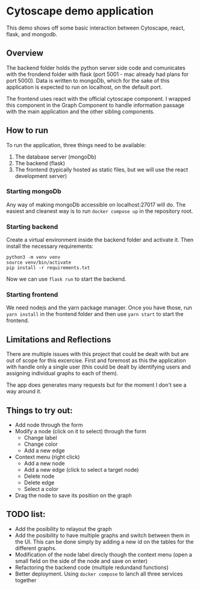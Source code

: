 # Cytoscape demo application

This demo shows off some basic interaction between Cytoscape, react, flask, and mongodb.

## Overview

The backend folder holds the python server side code and comunicates with the frondend folder with flask (port 5001 - mac already had plans for port 5000). Data is written to mongoDb, which for the sake of this application is expected to run on localhost, on the default port.

The frontend uses react with the official cytoscape component. I wrapped this component in the Graph Component to handle information passage with the main application and the other sibling components.

## How to run

To run the application, three things need to be available:

1. The database server (mongoDb)
2. The backend (flask)
3. The frontend (typically hosted as static files, but we will use the react development server)

### Starting mongoDb

Any way of making mongoDb accessible on localhost:27017 will do.
The easiest and cleanest way is to run `docker compose up` in the repository root.

### Starting backend

Create a virtual environment inside the backend folder and activate it. Then install the necessary requirements:

```terminal
python3 -m venv venv
source venv/bin/activate
pip install -r requirements.txt
```

Now we can use `flask run` to start the backend.

### Starting frontend

We need nodejs and the yarn package manager. Once you have those, run `yarn install` in the frontend folder and then use `yarn start` to start the frontend.

## Limitations and Reflections

There are multiple issues with this project that could be dealt with but are out of scope for this excercise.
First and foremost as this the application with handle only a single user (this could be dealt by identifying users and assigning individual graphs to each of them).

The app does generates many requests but for the moment I don't see a way around it.

## Things to try out:

- Add node through the form
- Modify a node (click on it to select) through the form
  - Change label
  - Change color
  - Add a new edge
- Context menu (right click)
  - Add a new node
  - Add a new edge (click to select a target node)
  - Delete node
  - Delete edge
  - Select a color
- Drag the node to save its position on the graph

## TODO list:

- Add the posibility to relayout the graph
- Add the posibility to have multiple graphs and switch between them in the UI.
  This can be done simply by adding a new id on the tables for the different graphs.
- Modification of the node label direcly though the context menu (open a small field on the side of the node and save on enter)
- Refactoring the backend code (multiple redundand functions)
- Better deployment.
  Using `docker compose` to lanch all three services together
